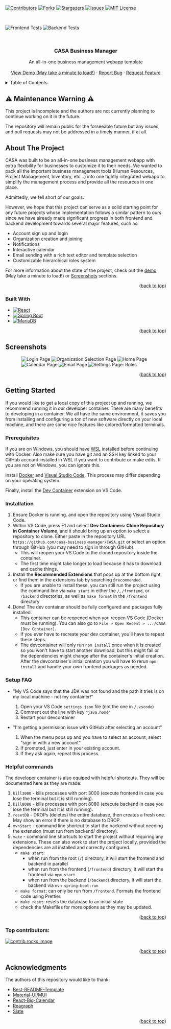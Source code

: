 <a id="readme-top"></a>

[![Contributors][contributors-shield]][contributors-url]
[![Forks][forks-shield]][forks-url]
[![Stargazers][stars-shield]][stars-url]
[![Issues][issues-shield]][issues-url]
[![MIT License][license-shield]][license-url]

<br />

![Frontend Tests](https://github.com/casa-business-manager/CASA/actions/workflows/node.js.yml/badge.svg)
![Backend Tests](https://github.com/casa-business-manager/CASA/actions/workflows/maven.yml/badge.svg)

<br />
<div align="center">
  <!-- <a href="https://github.com/casa-business-manager/CASA">
    <img src="images/logo.png" alt="Logo" width="80" height="80">
  </a> -->

  <h3 align="center">CASA Business Manager</h3>

  <p align="center">
    An all-in-one business management webapp template
    <br />
    <br />
    <a href="https://casa-8uei.onrender.com">View Demo (May take a minute to load!)</a>
    ·
    <a href="https://github.com/casa-business-manager/CASA/issues/new/choose">Report Bug</a>
    ·
    <a href="https://github.com/casa-business-manager/CASA/discussions/new?category=ideas">Request Feature</a>
  </p>
</div>



<!-- TABLE OF CONTENTS -->
<details>
  <summary>Table of Contents</summary>
  <ol>
    <li>
      <a href="#about-the-project">About The Project</a>
      <ul>
        <li><a href="#built-with">Built With</a></li>
      </ul>
    </li>
    <li><a href="#screenshots">Screenshots</a></li>
    <li>
      <a href="#getting-started">Getting Started</a>
      <ul>
        <li><a href="#prerequisites">Prerequisites</a></li>
        <li><a href="#installation">Installation</a></li>
      </ul>
    </li>
    <li><a href="#acknowledgments">Acknowledgments</a></li>
  </ol>
</details>



<!-- ABOUT THE PROJECT -->
## ⚠️ Maintenance Warning ⚠️
This project is incomplete and the authors are not currently planning to continue working on it in the future.

The repository will remain public for the forseeable future but any issues and pull requests may not be addressed in a timely manner, if at all.

## About The Project

CASA was built to be an all-in-one business management webapp with extra flexibility for businesses to customize it to their needs. We wanted to pack all the important business management tools (Human Resources, Project Management, Inventory, etc...) into one tightly integrated webapp to simplify the management process and provide all the resources in one place.

Admittedly, we fell short of our goals.

However, we hope that this project can serve as a solid starting point for any future projects whose implementation follows a similar pattern to ours since we have already made significant progress in both frontend and backend development towards several major features, such as:

* Account sign up and login
* Organization creation and joining
* Notifications
* Interactive calendar
* Email sending with a rich text editor and template selection
* Customizable hierarchical roles system

For more information about the state of the project, check out the <a href="https://casa-8uei.onrender.com">demo</a> (May take a minute to load!) or <a href="#screenshots">Screenshots</a> sections.

<p align="right">(<a href="#readme-top">back to top</a>)</p>



### Built With

* [![React][React.js]][React-url]
* [![Spring Boot][SpringBoot]][SpringBoot-url]
* [![MariaDB][MariaDB]][MariaDB-url]

<p align="right">(<a href="#readme-top">back to top</a>)</p>



<!-- SCREENSHOTS -->
## Screenshots
<div style="width:80%; margin: auto;">
	<img src="screenshots/login.png" alt="Login Page" />
	<img src="screenshots/organization_selection.png" alt="Organization Selection Page" />
	<img src="screenshots/home.png" alt="Home Page" />
	<img src="screenshots/calendar.png" alt="Calendar Page" />
	<img src="screenshots/email.png" alt="Email Page" />
	<img src="screenshots/roles.png" alt="Settings Page: Roles" />
</div>

<p align="right">(<a href="#readme-top">back to top</a>)</p>



<!-- GETTING STARTED -->
## Getting Started

If you would like to get a local copy of this project up and running, we recommend running it in our developer container. There are many benefits to developing in a container. We all have the same environment, it saves you from installing and configuring a ton of new software directly on your local machine, and there are some nice features like colored/formatted terminals.

### Prerequisites

If you are on Windows, you should have [WSL](https://learn.microsoft.com/en-us/windows/wsl/install#install-wsl-command) installed before continuing with Docker. Also make sure you have git and an SSH key linked to your GitHub account installed in WSL if you want to contribute or make edits. If you are not on Windows, you can ignore this.

Install [Docker](https://www.docker.com/products/docker-desktop/) and [Visual Studio Code](https://code.visualstudio.com/download). This process may differ depending on your operating system. 

Finally, install the [Dev Container](https://marketplace.visualstudio.com/items?itemName=ms-vscode-remote.remote-containers) extension on VS Code. 

### Installation

1. Ensure Docker is running. and open the repository using Visual Studio Code.
3. Within VS Code, press F1 and select **Dev Containers: Clone Repository in Container Volume**, and it should bring up an option to select a repository to clone. Either paste in the repository URL `https://github.com/casa-business-manager/CASA.git` or select an option through GitHub (you may need to sign in through GitHub).
	* This will reopen your VS Code to the cloned repository inside the container.
	* The first time might take longer to load because it has to download and cache things.
3. Install the **Recommended Extensions** that pops up at the bottom right, or find them in the extensions tab by searching `@recommended`. 
	* If you are unable to install these, you can still run the project using the command line via `make start` in either the `/`, `/frontend`, or `/backend` directories, as well as `make format` in the `/frontend` directory
4. Done! The dev container should be fully configured and packages fully installed. 
	* This container can be reopened when you reopen VS Code (Docker must be running). You can also go to `File > Open Recent > .../CASA [Dev Container]`. 
	* If you ever have to recreate your dev container, you'll have to repeat these steps. 
	* The devcontainer will only run `npm install` once when it is created so you won't have to start another download, but this might fail or the dependencies might change after the container's initial creation. After the devcontainer's initial creation you will have to rerun `npm install` and handle your own frontend packages as needed.

### Setup FAQ
- "My VS Code says that the JDK was not found and the path it tries is on my local machine - not my container!"
	1. Open your VS Code `settings.json` file (not the one in `/.vscode`)
	2. Comment out the line with key `"java.home"`
	3. Restart your devcontainer

- "I'm getting a permission issue with GitHub after selecting an account"
	1. When the menu pops up and you have to select an account, select "sign in with a new account"
	2. If prompted, just enter in your existing account.
	3. If they ask again, repeat this process.

### Helpful commands
The developer container is also equiped with helpful shortcuts. They will be documented here as they are made:

1. `kill3000` - kills processes with port 3000 (execute frontend in case you lose the terminal but it is still running).
2. `kill8080` - kills processes with port 8080 (execute backend in case you lose the terminal but it is still running).
3. `resetDB` - DROPs (deletes) the entire database, then creates a fresh one. May show an error if there is no database to DROP.
4. `mvnStart` - command line shortcut to start the backend without needing the extension (must run from backend/ directory).
5. `make` - command line shortcuts to start the project without requiring any extensions. These can also work to start the project locally, provided the dependencies are all installed and correctly configured.
	* `make start`:
		* when run from the root (`/`) directory, it will start the frontend and backend in parallel
		* when run from the frontend (`/frontend`) directory, it will start the frontend via `npm start`
		* when run from the backend (`/backend`) directory, it will start the backend via `mvn spring-boot:run`
	* `make format`: can only be run from `/frontend`. Formats the frontend code using Prettier.
	* `make reset`: resets the database to an initial state
	* check the Makefiles for more options as they may be updated.

<p align="right">(<a href="#readme-top">back to top</a>)</p>



### Top contributors:

<a href="https://github.com/casa-business-manager/CASA/graphs/contributors">
  <img src="https://contrib.rocks/image?repo=casa-business-manager/CASA" alt="contrib.rocks image" />
</a>

<p align="right">(<a href="#readme-top">back to top</a>)</p>



<!-- ACKNOWLEDGMENTS -->
## Acknowledgments

The authors of this repository would like to thank:

* [Best-README-Template](https://github.com/othneildrew/Best-README-Template)
* [Material-UI/MUI](https://mui.com/)
* [React-Big-Calendar](https://github.com/jquense/react-big-calendar)
* [Reagraph](https://github.com/reaviz/reagraph)
* [Slate](https://github.com/ianstormtaylor/slate)

<p align="right">(<a href="#readme-top">back to top</a>)</p>



<!-- LINKS -->
<!-- SHIELD -->
[contributors-shield]: https://img.shields.io/github/contributors/casa-business-manager/CASA.svg?style=for-the-badge
[contributors-url]: https://github.com/casa-business-manager/CASA/graphs/contributors
[forks-shield]: https://img.shields.io/github/forks/casa-business-manager/CASA.svg?style=for-the-badge
[forks-url]: https://github.com/casa-business-manager/CASA/network/members
[stars-shield]: https://img.shields.io/github/stars/casa-business-manager/CASA.svg?style=for-the-badge
[stars-url]: https://github.com/casa-business-manager/CASA/stargazers
[issues-shield]: https://img.shields.io/github/issues/casa-business-manager/CASA.svg?style=for-the-badge
[issues-url]: https://github.com/casa-business-manager/CASA/issues
[license-shield]: https://img.shields.io/github/license/casa-business-manager/CASA.svg?style=for-the-badge
[license-url]: https://github.com/casa-business-manager/CASA/blob/master/LICENSE.txt

<!-- BUILT WITH -->
[React.js]: https://img.shields.io/badge/React-20232A?style=for-the-badge&logo=react&logoColor=61DAFB
[React-url]: https://reactjs.org/
[SpringBoot]: https://img.shields.io/badge/SpringBoot-6DB33F?style=for-the-badge&logo=SpringBoot&logoColor=white
[SpringBoot-url]: https://spring.io/projects/spring-boot
[MariaDB]: https://img.shields.io/badge/MariaDB-003545?style=for-the-badge&logo=mariadb&logoColor=white
[MariaDB-url]: https://mariadb.org/
